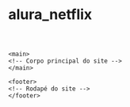 # alura_netflix
 
 
<!DOCTYPE html>
<html lang="en">

<head>
  <meta charset="UTF-8" />
  <title>Clone Netflix</title>
  <link rel="stylesheet" href="src/style.css" />
</head>

<body>
	<header>
	<!-- Parte de navegação do menu / Cabeçalho do site-->
	</header>

	<main>
	<!-- Corpo principal do site -->
	</main>

	<footer>
	<!-- Rodapé do site -->
	</footer>
</body>

</html>
